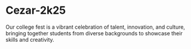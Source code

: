 # Cezar-2k25
Our college fest is a vibrant celebration of talent, innovation, and culture, bringing together students from diverse backgrounds to showcase their skills and creativity.
